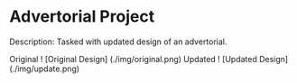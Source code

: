 # Advertorial Project

Description: Tasked with updated design of an advertorial. 

Original
! [Original Design] (./img/original.png)
Updated
! [Updated Design] (./img/update.png)
